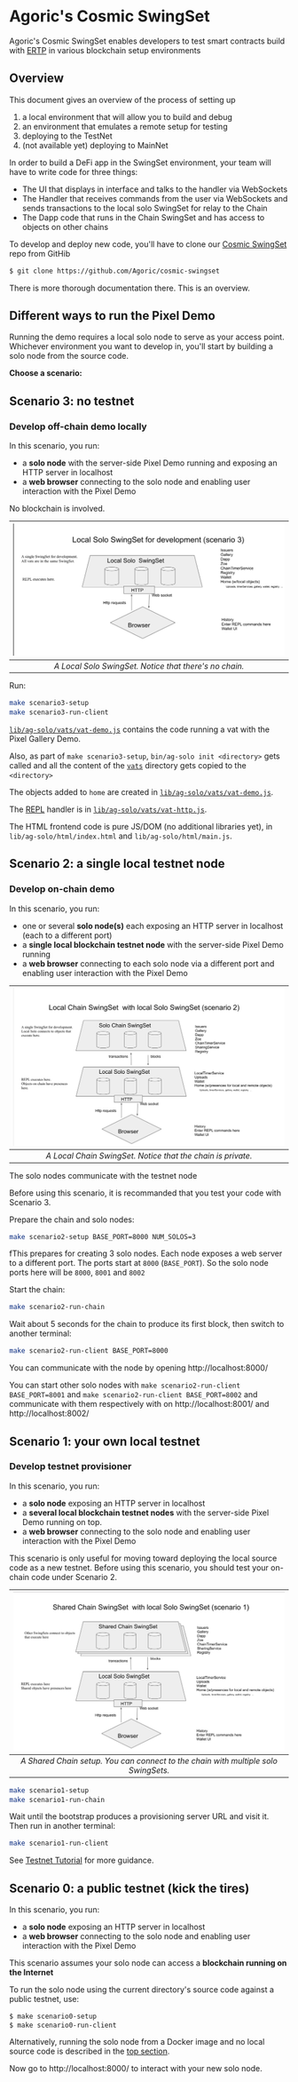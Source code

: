 # Agoric's Cosmic SwingSet

Agoric's Cosmic SwingSet enables developers to test smart contracts build with [ERTP](https://github.com/Agoric/ERTP) in various blockchain setup environments

## Overview
This document gives an overview of the process of setting up

1.  a local environment that will allow you to build and debug
2.  an environment that emulates a remote setup for testing
3.  deploying to the TestNet
4.  (not available yet) deploying to MainNet

In order to build a DeFi app in the SwingSet environment, your team will have to write code for three things:

* The UI that displays in interface and talks to the handler via WebSockets
* The Handler that receives commands from the user via WebSockets and sends
   transactions to the local solo SwingSet for relay to the Chain
* The Dapp code that runs in the Chain SwingSet and has access to objects on
      other chains


To develop and deploy new code, you'll have to clone our [Cosmic SwingSet](https://github.com/Agoric/cosmic-swingset) repo from GitHib

```sh
$ git clone https://github.com/Agoric/cosmic-swingset
```

There is more thorough documentation there. This is an overview.


## Different ways to run the Pixel Demo

Running the demo requires a local solo node to serve as your access point.
Whichever environment you want to develop in, you'll start by building a solo
node from the source code.

**Choose a scenario:**

## Scenario 3: no testnet
### Develop off-chain demo locally

In this scenario, you run:
- a **solo node** with the server-side Pixel Demo running and exposing an HTTP server in localhost
- a **web browser** connecting to the solo node and enabling user interaction with the Pixel Demo

No blockchain is involved.

| <img src="./assets/LocalSolo.png" alt="Local Solo"> |
|:--:|
| *A Local Solo SwingSet. Notice that there's no chain.* |

Run:
```sh
make scenario3-setup
make scenario3-run-client
```

[`lib/ag-solo/vats/vat-demo.js`](https://github.com/Agoric/cosmic-swingset/tree/master/lib/ag-solo/vats/vat-demo.js) contains the code running a vat with
the Pixel Gallery Demo.

Also, as part of `make scenario3-setup`, `bin/ag-solo init <directory>` gets called and all the
content of the [`vats`](https://github.com/Agoric/cosmic-swingset/tree/master/lib/ag-solo/vats) directory gets copied to the `<directory>`

The objects added to `home` are created in
[`lib/ag-solo/vats/vat-demo.js`](https://github.com/Agoric/cosmic-swingset/tree/master/lib/ag-solo/vats/vat-demo.js).

The [REPL](https://en.wikipedia.org/wiki/Read%E2%80%93eval%E2%80%93print_loop) handler is in
[`lib/ag-solo/vats/vat-http.js`](https://github.com/Agoric/cosmic-swingset/tree/master/lib/ag-solo/vats/vat-http.js).

The HTML frontend code is pure JS/DOM (no additional libraries yet), in
`lib/ag-solo/html/index.html` and `lib/ag-solo/html/main.js`.


## Scenario 2: a single local testnet node
### Develop on-chain demo

In this scenario, you run:
- one or several **solo node(s)** each exposing an HTTP server in localhost (each to a different port)
- a **single local blockchain testnet node** with the server-side Pixel Demo running
- a **web browser** connecting to each solo node via a different port and enabling user interaction with the Pixel Demo


| <img src="./assets/LocalChain.png" alt="Local Chain"> |
|:--:|
| *A Local Chain SwingSet. Notice that the chain is private.* |

The solo nodes communicate with the testnet node

Before using this scenario, it is recommanded that you test your code with Scenario 3.

Prepare the chain and solo nodes:
```sh
make scenario2-setup BASE_PORT=8000 NUM_SOLOS=3
```

fThis prepares for creating 3 solo nodes. Each node exposes a web server to a different port. The
ports start at `8000` (`BASE_PORT`). So the solo node ports here will be `8000`, `8001` and `8002`

Start the chain:
```sh
make scenario2-run-chain
```

Wait about 5 seconds for the chain to produce its first block, then switch to another terminal:
```sh
make scenario2-run-client BASE_PORT=8000
```

You can communicate with the node by opening http://localhost:8000/

You can start other solo nodes with `make scenario2-run-client BASE_PORT=8001` and `make
scenario2-run-client BASE_PORT=8002` and communicate with them respectively with on
http://localhost:8001/ and http://localhost:8002/


## Scenario 1: your own local testnet
### Develop testnet provisioner

In this scenario, you run:
- a **solo node** exposing an HTTP server in localhost
- a **several local blockchain testnet nodes** with the server-side Pixel Demo running on top.
- a **web browser** connecting to the solo node and enabling user interaction with the Pixel Demo

This scenario is only useful for moving toward deploying the local source code as a new
testnet. Before using this scenario, you should test your on-chain code under Scenario 2.

| <img src="./assets/SharedChain.png" alt="Shared Chain"> |
|:--:|
| *A Shared Chain setup. You can connect to the chain with multiple solo SwingSets.* |

```sh
make scenario1-setup
make scenario1-run-chain
```

Wait until the bootstrap produces a provisioning server URL and visit it.  Then run in another terminal:

```sh
make scenario1-run-client
```

See [Testnet Tutorial](https://github.com/Agoric/cosmic-swingset#testnet-tutorial) for more guidance.

## Scenario 0: a public testnet (kick the tires)

In this scenario, you run:
- a **solo node** exposing an HTTP server in localhost
- a **web browser** connecting to the solo node and enabling user interaction with the Pixel Demo

This scenario assumes your solo node can access a **blockchain running on the Internet**

To run the solo node using the current directory's source code against a public testnet, use:
```
$ make scenario0-setup
$ make scenario0-run-client
```

Alternatively, running the solo node from a Docker image and no local source code is described in the [top section](#overview).

Now go to http://localhost:8000/ to interact with your new solo node.

